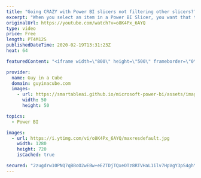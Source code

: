 ```yaml
---
title: "Going CRAZY with Power BI slicers not filtering other slicers????"
excerpt: "When you select an item in a Power BI Slicer, you want that to filter down the other slicers, but it doesn't happen. What the french toast??? We have you covered.  Download Sample: https://guyinacu.be/visuallevelsample  📢 Become a member: https://guyinacu.be/membership   *******************  Want to"
originalUrl: https://youtube.com/watch?v=o8K4Px_6AYQ
type: video
price: Free
length: PT4M12S
publishedDateTime: 2020-02-19T13:31:23Z
heat: 64

featuredContent: "<iframe width=\"800\" height=\"500\" frameborder=\"0\" src=\"https://www.youtube.com/embed/o8K4Px_6AYQ\" allow=\"accelerometer; autoplay; encrypted-media; gyroscope; picture-in-picture\" allowfullscreen></iframe>"

provider:
  name: Guy in a Cube
  domain: guyinacube.com
  images:
    - url: https://smartableai.github.io/microsoft-power-bi/assets/images/organizations/guyinacube.com-50x50.jpg
      width: 50
      height: 50

topics:
  - Power BI

images:
  - url: https://i.ytimg.com/vi/o8K4Px_6AYQ/maxresdefault.jpg
    width: 1280
    height: 720
    isCached: true

secured: "2zugdrw10PNQ7qBBoO2wEBw+eEZTDjTQxeOTz8RTVHaL1ilv7HpVgY3pS4ghYBkiyrTnSHu/mNv3sexg6rs8j0uppHqu8n6Ilkr7c1wo3lSovIhOgPtgOdveY/zRjjhDIuQxeMVXWxjxZr6VyVIhwgh1H2zw9+Qut2ckgkRS/1EMLoFw2o3U/9AF7en9Ai1XFKBASe27I3ntF9x1l++Akh7KnRAhXCKx5VEa3efOI5qxKRpDa4WJj9VRWEtgvR0QBZzIId0ltsBxDDO/exE4VMhHkchVF+yQ9WrAdm7c6miNtphLXPMLzR5QJ+Po9g9JtTQH9pTyf8p3CjsKUwYNAnlCg/CIwHZGpx6xm/59oHxvJsAOd9QRbgduBokAeSvrPHJCNV6Hld23YcZrkX8iviO630b0yQ9fHrLxzAaRLRg=;ylzUNbKtNR27YWLpqImJEg=="
---
```


